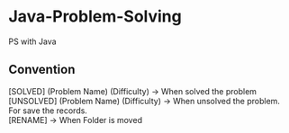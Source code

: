 # Java-Problem-Solving
PS with Java

## Convention
[SOLVED] (Problem Name) (Difficulty) -> When solved the problem \
[UNSOLVED] (Problem Name) (Difficulty) -> When unsolved the problem. For save the records.\
[RENAME] -> When Folder is moved
